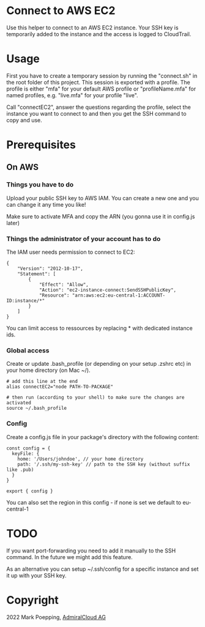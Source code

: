 # Connect to AWS EC2
Use this helper to connect to an AWS EC2 instance. Your SSH key is temporarily added to the instance and the access is logged to CloudTrail.

# Usage
First you have to create a temporary session by running the "connect.sh" in the root folder of this project. This session is exported with a profile. The profile is either "mfa" for your default AWS profile or "profileName.mfa" for named profiles, e.g. "live.mfa" for your profile "live".

Call "connectEC2", answer the questions regarding the profile, select the instance you want to connect to and then you get the SSH command to copy and use.


# Prerequisites
## On AWS
### Things you have to do
Upload your public SSH key to AWS IAM. You can create a new one and you can change it any time you like!

Make sure to activate MFA and copy the ARN (you gonna use it in config.js later)

### Things the administrator of your account has to do
The IAM user needs permission to connect to EC2:
```
{
    "Version": "2012-10-17",
    "Statement": [
        {
            "Effect": "Allow",
            "Action": "ec2-instance-connect:SendSSHPublicKey",
            "Resource": "arn:aws:ec2:eu-central-1:ACCOUNT-ID:instance/*"
        }
    ]
}
``` 
You can limit access to ressources by replacing * with dedicated instance ids.

### Global access
Create or update .bash_profile (or depending on your setup .zshrc etc) in your home directory (on Mac ~/). 
```
# add this line at the end
alias connectEC2="node PATH-TO-PACKAGE"

# then run (according to your shell) to make sure the changes are activated
source ~/.bash_profile
```

### Config
Create a config.js file in your package's directory with the following content:

```
const config = {
  keyFile: {
    home: '/Users/johndoe', // your home directory
    path: '/.ssh/my-ssh-key' // path to the SSH key (without suffix like .pub)
  }
}

export { config }
```

You can also set the region in this config - if none is set we default to eu-central-1

# TODO
If you want port-forwarding you need to add it manually to the SSH command. In the future we might add this feature.

As an alternative you can setup ~/.ssh/config for a specific instance and set it up with your SSH key.

# Copyright
2022 Mark Poepping, [AdmiralCloud AG](https://www.admiralcloud.com)
